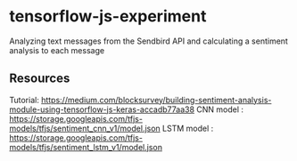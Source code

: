 # tensorflow-js-experiment

Analyzing text messages from the Sendbird API and calculating a sentiment analysis to each message 


## Resources

Tutorial: https://medium.com/blocksurvey/building-sentiment-analysis-module-using-tensorflow-js-keras-accadb77aa38
CNN model : https://storage.googleapis.com/tfjs-models/tfjs/sentiment_cnn_v1/model.json
LSTM model : https://storage.googleapis.com/tfjs-models/tfjs/sentiment_lstm_v1/model.json
